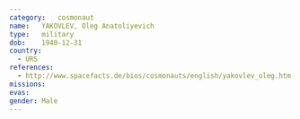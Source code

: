 ```yaml
---
category:	cosmonaut
name:	YAKOVLEV, Oleg Anatoliyevich 
type:	military
dob:	1940-12-31
country:
  - URS
references:
  - http://www.spacefacts.de/bios/cosmonauts/english/yakovlev_oleg.htm
missions:
evas:
gender:	Male
---
```

